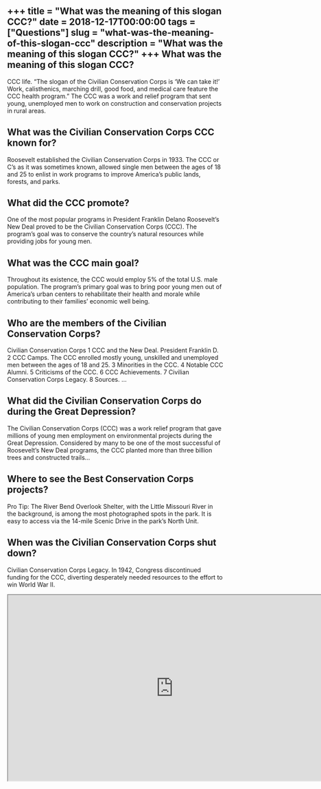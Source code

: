+++
title = "What was the meaning of this slogan CCC?"
date = 2018-12-17T00:00:00
tags = ["Questions"]
slug = "what-was-the-meaning-of-this-slogan-ccc"
description = "What was the meaning of this slogan CCC?"
+++
What was the meaning of this slogan CCC?
----------------------------------------

CCC life. “The slogan of the Civilian Conservation Corps is ‘We can take it!’ Work, calisthenics, marching drill, good food, and medical care feature the CCC health program.” The CCC was a work and relief program that sent young, unemployed men to work on construction and conservation projects in rural areas.

What was the Civilian Conservation Corps CCC known for?
-------------------------------------------------------

Roosevelt established the Civilian Conservation Corps in 1933. The CCC or C’s as it was sometimes known, allowed single men between the ages of 18 and 25 to enlist in work programs to improve America’s public lands, forests, and parks.

What did the CCC promote?
-------------------------

One of the most popular programs in President Franklin Delano Roosevelt’s New Deal proved to be the Civilian Conservation Corps (CCC). The program’s goal was to conserve the country’s natural resources while providing jobs for young men.

What was the CCC main goal?
---------------------------

Throughout its existence, the CCC would employ 5% of the total U.S. male population. The program’s primary goal was to bring poor young men out of America’s urban centers to rehabilitate their health and morale while contributing to their families’ economic well being.

Who are the members of the Civilian Conservation Corps?
-------------------------------------------------------

Civilian Conservation Corps 1 CCC and the New Deal. President Franklin D. 2 CCC Camps. The CCC enrolled mostly young, unskilled and unemployed men between the ages of 18 and 25. 3 Minorities in the CCC. 4 Notable CCC Alumni. 5 Criticisms of the CCC. 6 CCC Achievements. 7 Civilian Conservation Corps Legacy. 8 Sources. …

What did the Civilian Conservation Corps do during the Great Depression?
------------------------------------------------------------------------

The Civilian Conservation Corps (CCC) was a work relief program that gave millions of young men employment on environmental projects during the Great Depression. Considered by many to be one of the most successful of Roosevelt’s New Deal programs, the CCC planted more than three billion trees and constructed trails…

Where to see the Best Conservation Corps projects?
--------------------------------------------------

Pro Tip: The River Bend Overlook Shelter, with the Little Missouri River in the background, is among the most photographed spots in the park. It is easy to access via the 14-mile Scenic Drive in the park’s North Unit.

When was the Civilian Conservation Corps shut down?
---------------------------------------------------

Civilian Conservation Corps Legacy. In 1942, Congress discontinued funding for the CCC, diverting desperately needed resources to the effort to win World War II.

<iframe allow="accelerometer; autoplay; clipboard-write; encrypted-media; gyroscope; picture-in-picture" allowfullscreen="" class="__youtube_prefs__  epyt-is-override  no-lazyload" data-no-lazy="1" data-origheight="433" data-origwidth="770" data-skipgform_ajax_framebjll="" height="433" id="_ytid_47159" loading="lazy" src="https://www.youtube.com/embed/8XJkxJ--EtM?enablejsapi=1&autoplay=0&cc_load_policy=0&cc_lang_pref=&iv_load_policy=1&loop=0&modestbranding=0&rel=1&fs=1&playsinline=0&autohide=2&theme=dark&color=red&controls=1&" title="YouTube player" width="770"></iframe>